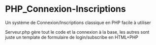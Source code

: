 # PHP_Connexion-Inscriptions
Un système de Connexion/Inscriptions classique en PHP facile à utiliser

Serveur.php gère tout le code et la connexion à la base, les autres sont juste un template de formulaire de login/subscribe en HTML+PHP
